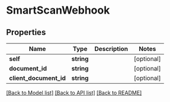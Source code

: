 # SmartScanWebhook

## Properties
Name | Type | Description | Notes
------------ | ------------- | ------------- | -------------
**self** | **string** |  | [optional] 
**document_id** | **string** |  | [optional] 
**client_document_id** | **string** |  | [optional] 

[[Back to Model list]](../README.md#documentation-for-models) [[Back to API list]](../README.md#documentation-for-api-endpoints) [[Back to README]](../README.md)


